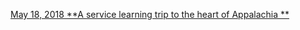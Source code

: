
[May 18, 2018  **A service learning trip to the heart of Appalachia **](https://nordiechcharfi.github.io/2018-05-18-A%20service-learning-trip-to-the-heart-of-Appalachia/)